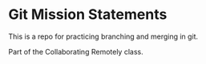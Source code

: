 # Git Mission Statements

This is a repo for practicing branching and merging in git. 


Part of the Collaborating Remotely class.
